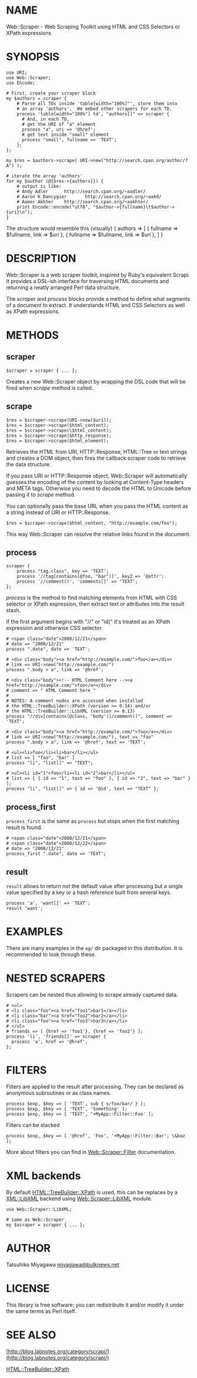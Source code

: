 # NAME

Web::Scraper - Web Scraping Toolkit using HTML and CSS Selectors or XPath expressions

# SYNOPSIS

    use URI;
    use Web::Scraper;
    use Encode;

    # First, create your scraper block
    my $authors = scraper {
        # Parse all TDs inside 'table[width="100%]"', store them into
        # an array 'authors'.  We embed other scrapers for each TD.
        process 'table[width="100%"] td', "authors[]" => scraper {
          # And, in each TD,
          # get the URI of "a" element
          process "a", uri => '@href';
          # get text inside "small" element
          process "small", fullname => 'TEXT';
        };
    };

    my $res = $authors->scrape( URI->new("http://search.cpan.org/author/?A") );

    # iterate the array 'authors'
    for my $author (@{$res->{authors}}) {
        # output is like:
        # Andy Adler      http://search.cpan.org/~aadler/
        # Aaron K Dancygier       http://search.cpan.org/~aakd/
        # Aamer Akhter    http://search.cpan.org/~aakhter/
        print Encode::encode("utf8", "$author->{fullname}\t$author->{uri}\n");
    }

The structure would resemble this (visually)
  {
    authors => \[
      { fullname => $fullname, link => $uri },
      { fullname => $fullname, link => $uri },
    \]
  }

# DESCRIPTION

Web::Scraper is a web scraper toolkit, inspired by Ruby's equivalent
Scrapi. It provides a DSL-ish interface for traversing HTML documents and
returning a neatly arranged Perl data structure.

The _scraper_ and _process_ blocks provide a method to define what segments
of a document to extract.  It understands HTML and CSS Selectors as well as
XPath expressions.

# METHODS

## scraper

    $scraper = scraper { ... };

Creates a new Web::Scraper object by wrapping the DSL code that will be fired when _scrape_ method is called.

## scrape

    $res = $scraper->scrape(URI->new($uri));
    $res = $scraper->scrape($html_content);
    $res = $scraper->scrape(\$html_content);
    $res = $scraper->scrape($http_response);
    $res = $scraper->scrape($html_element);

Retrieves the HTML from URI, HTTP::Response, HTML::Tree or text
strings and creates a DOM object, then fires the callback scraper code
to retrieve the data structure.

If you pass URI or HTTP::Response object, Web::Scraper will
automatically guesses the encoding of the content by looking at
Content-Type headers and META tags. Otherwise you need to decode the
HTML to Unicode before passing it to _scrape_ method.

You can optionally pass the base URL when you pass the HTML content as
a string instead of URI or HTTP::Response.

    $res = $scraper->scrape($html_content, "http://example.com/foo");

This way Web::Scraper can resolve the relative links found in the document.

## process

    scraper {
        process "tag.class", key => 'TEXT';
        process '//tag[contains(@foo, "bar")]', key2 => '@attr';
        process '//comment()', 'comments[]' => 'TEXT';
    };

_process_ is the method to find matching elements from HTML with CSS
selector or XPath expression, then extract text or attributes into the
result stash.

If the first argument begins with "//" or "id(" it's treated as an
XPath expression and otherwise CSS selector.

    # <span class="date">2008/12/21</span>
    # date => "2008/12/21"
    process ".date", date => 'TEXT';

    # <div class="body"><a href="http://example.com/">foo</a></div>
    # link => URI->new("http://example.com/")
    process ".body > a", link => '@href';

    # <div class="body"><!-- HTML Comment here --><a href="http://example.com/">foo</a></div>
    # comment => " HTML Comment here "
    #
    # NOTES: A comment nodes are accessed when installed
    # the HTML::TreeBuilder::XPath (version >= 0.14) and/or
    # the HTML::TreeBuilder::LibXML (version >= 0.13)
    process "//div[contains(@class, 'body')]/comment()", comment => 'TEXT';

    # <div class="body"><a href="http://example.com/">foo</a></div>
    # link => URI->new("http://example.com/"), text => "foo"
    process ".body > a", link => '@href', text => 'TEXT';

    # <ul><li>foo</li><li>bar</li></ul>
    # list => [ "foo", "bar" ]
    process "li", "list[]" => "TEXT";

    # <ul><li id="1">foo</li><li id="2">bar</li></ul>
    # list => [ { id => "1", text => "foo" }, { id => "2", text => "bar" } ];
    process "li", "list[]" => { id => '@id', text => "TEXT" };

## process\_first

`process_first` is the same as `process` but stops when the first matching
result is found.

    # <span class="date">2008/12/21</span>
    # <span class="date">2008/12/22</span>
    # date => "2008/12/21"
    process_first ".date", date => 'TEXT';

## result

`result` allows to return not the default value after processing but a single
value specified by a key or a hash reference built from several keys.

    process 'a', 'want[]' => 'TEXT';
    result 'want';

# EXAMPLES

There are many examples in the `eg/` dir packaged in this distribution.
It is recommended to look through these.

# NESTED SCRAPERS

Scrapers can be nested thus allowing to scrape already captured data.

    # <ul>
    # <li class="foo"><a href="foo1">bar1</a></li>
    # <li class="bar"><a href="foo2">bar2</a></li>
    # <li class="foo"><a href="foo3">bar3</a></li>
    # </ul>
    # friends => [ {href => 'foo1'}, {href => 'foo2'} ];
    process 'li', 'friends[]' => scraper {
      process 'a', href => '@href',
    };

# FILTERS

Filters are applied to the result after processing. They can be declared as
anonymous subroutines or as class names.

    process $exp, $key => [ 'TEXT', sub { s/foo/bar/ } ];
    process $exp, $key => [ 'TEXT', 'Something' ];
    process $exp, $key => [ 'TEXT', '+MyApp::Filter::Foo' ];

Filters can be stacked

    process $exp, $key => [ '@href', 'Foo', '+MyApp::Filter::Bar', \&baz ];

More about filters you can find in [Web::Scraper::Filter](https://metacpan.org/pod/Web::Scraper::Filter) documentation.

# XML backends

By default [HTML::TreeBuilder::XPath](https://metacpan.org/pod/HTML::TreeBuilder::XPath) is used, this can be replaces by
a [XML::LibXML](https://metacpan.org/pod/XML::LibXML) backend using [Web::Scraper::LibXML](https://metacpan.org/pod/Web::Scraper::LibXML) module.

    use Web::Scraper::LibXML;

    # same as Web::Scraper
    my $scraper = scraper { ... };

# AUTHOR

Tatsuhiko Miyagawa <miyagawa@bulknews.net>

# LICENSE

This library is free software; you can redistribute it and/or modify
it under the same terms as Perl itself.

# SEE ALSO

[http://blog.labnotes.org/category/scrapi/](http://blog.labnotes.org/category/scrapi/)

[HTML::TreeBuilder::XPath](https://metacpan.org/pod/HTML::TreeBuilder::XPath)
